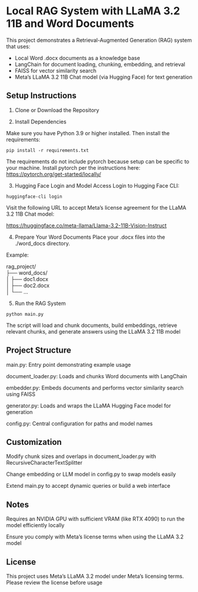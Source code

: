 # Local RAG System with LLaMA 3.2 11B and Word Documents
This project demonstrates a Retrieval-Augmented Generation (RAG) system that uses:
* Local Word .docx documents as a knowledge base
* LangChain for document loading, chunking, embedding, and retrieval
* FAISS for vector similarity search
* Meta’s LLaMA 3.2 11B Chat model (via Hugging Face) for text generation

## Setup Instructions
1. Clone or Download the Repository

2. Install Dependencies

Make sure you have Python 3.9 or higher installed. Then install the requirements:

```
pip install -r requirements.txt
```

The requirements do not include pytorch because setup can be specific to your machine. Install pytorch per the instructions here: https://pytorch.org/get-started/locally/

3. Hugging Face Login and Model Access
Login to Hugging Face CLI:

```
huggingface-cli login
```

Visit the following URL to accept Meta’s license agreement for the LLaMA 3.2 11B Chat model:

https://huggingface.co/meta-llama/Llama-3.2-11B-Vision-Instruct

4. Prepare Your Word Documents
Place your .docx files into the ./word_docs directory.

Example:

rag_project/  
├── word_docs/  
│ ├── doc1.docx  
│ ├── doc2.docx  
│ └── ...  

5. Run the RAG System

```
python main.py
```

The script will load and chunk documents, build embeddings, retrieve relevant chunks, and generate answers using the LLaMA 3.2 11B model

## Project Structure
main.py: Entry point demonstrating example usage

document_loader.py: Loads and chunks Word documents with LangChain

embedder.py: Embeds documents and performs vector similarity search using FAISS

generator.py: Loads and wraps the LLaMA Hugging Face model for generation

config.py: Central configuration for paths and model names

## Customization
Modify chunk sizes and overlaps in document_loader.py with RecursiveCharacterTextSplitter

Change embedding or LLM model in config.py to swap models easily

Extend main.py to accept dynamic queries or build a web interface

## Notes
Requires an NVIDIA GPU with sufficient VRAM (like RTX 4090) to run the model efficiently locally

Ensure you comply with Meta’s license terms when using the LLaMA 3.2 model

## License
This project uses Meta’s LLaMA 3.2 model under Meta’s licensing terms. Please review the license before usage
